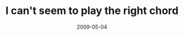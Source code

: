 ---
layout: base.njk
title : 'I can&#39;t seem to play the right chord' 
view_title : 'I can&#39;t seem to play the right chord' 
year : '2009' 
date : '2009-05-04' 
img_file : '/drawing/icantseemtoplaytherightchord.png' 
html_file : 'icantseemtoplaytherightchord' 
next_html : 'sometimesijustwanttosmashthephone.html' 
year_order : '152' 
permalink : "title/{{html_file}}.html"
---